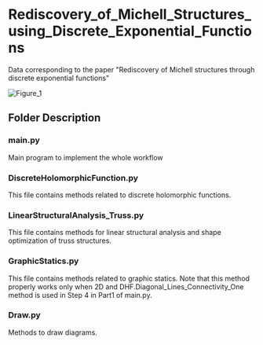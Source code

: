 # Rediscovery_of_Michell_Structures_using_Discrete_Exponential_Functions

Data corresponding to the paper "Rediscovery of Michell structures through discrete exponential functions"

![Figure_1](https://user-images.githubusercontent.com/25089369/221474942-5e911c3f-3ae9-45cc-9624-a8c7649301c5.png)

## Folder Description
### main.py
 Main program to implement the whole workflow
 
### DiscreteHolomorphicFunction.py
 This file contains methods related to discrete holomorphic functions.

### LinearStructuralAnalysis_Truss.py
 This file contains methods for linear structural analysis and shape optimization of truss structures.
 
### GraphicStatics.py
 This file contains methods related to graphic statics. Note that this method properly works only when 2D and DHF.Diagonal_Lines_Connectivity_One method is used in Step 4 in Part1 of main.py. 

### Draw.py
 Methods to draw diagrams.
